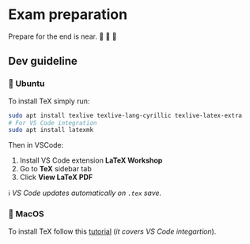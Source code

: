 # Exam preparation

Prepare for the end is near. 🌋 🌋 :leaves:

## Dev guideline

### :penguin: Ubuntu

To install TeX simply run:

```bash
sudo apt install texlive texlive-lang-cyrillic texlive-latex-extra
# For VS Code integration
sudo apt install latexmk
```

Then in VSCode:

1. Install VS Code extension **LaTeX Workshop**
1. Go to **TeX** sidebar tab
1. Click **View LaTeX PDF**

ℹ️ *VS Code updates automatically on `.tex` save.*

### :apple: MacOS

To install TeX follow this [tutorial](https://tex.stackexchange.com/questions/462365/how-to-use-latex-on-vs-code) (*it covers VS Code integartion*).
